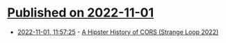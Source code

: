 # [Published on 2022-11-01](index.md)

* [2022-11-01, 11:57:25](https://lobste.rs/s/7lmziv/hipster_history_cors_strange_loop_2022) - [A Hipster History of CORS (Strange Loop 2022)](https://www.youtube.com/watch?v=0YJ-yhoJh2I)
